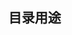 <!--
 * @Description: 介绍controller目录用途
 * @Version: Beata1.0
 * @Author: 【B站&公众号】Rong姐姐好可爱
 * @Date: 2020-09-23 23:30:50
 * @LastEditors: 【B站&公众号】Rong姐姐好可爱
 * @LastEditTime: 2020-09-23 23:31:09
-->

## 目录用途

